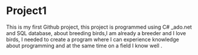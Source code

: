# Project1
This is my first Github project, this project is programmed using C# _ado.net and SQL database,
about breeding birds,I am already a breeder and I love birds, 
I needed to create a program where I can experience knowledge about programming and at the same time on a field I know well .
